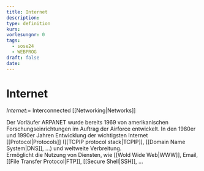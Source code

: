 ```yaml
---
title: Internet
description: 
type: definition
kurs: 
vorlesungnr: 0
tags:
  - sose24
  - WEBPROG
draft: false
date:
---
```

# Internet

*Internet*:= Interconnected [[Networking|Networks]]

Der Vorläufer ARPANET wurde bereits 1969 von amerikanischen Forschungseinrichtungen im Auftrag der Airforce entwickelt. In den 1980er und 1990er Jahren Entwicklung der wichtigsten Internet [[Protocol|Protocols]] ([[TCPIP protocol stack|TCPIP]], [[Domain Name System|DNS]], …) und weltweite Verbreitung.  
Ermöglicht die Nutzung von Diensten, wie [[Wold Wide Web|WWW]], Email, [[File Transfer Protocol|FTP]], [[Secure Shell|SSH]], …
